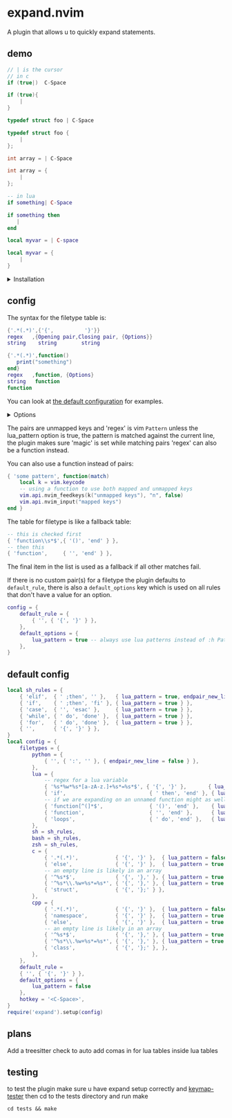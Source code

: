 # expand.nvim
A plugin that allows u to quickly expand statements.
## demo 
```c
// | is the cursor
// in c 
if (true|)  C-Space

if (true){
    |
}

typedef struct foo | C-Space

typedef struct foo {
    |
};

int array = | C-Space

int array = {
    |
};
```
```lua
-- in lua
if something| C-Space

if something then
   |
end

local myvar = | C-space

local myvar = {
    |
}
```

<details>
<summary>Installation</summary>

lazy
```lua
{
    "Sam-programs/expand.nvim",
    dependencies = { 'Sam-Programs/indent.nvim' },
    event = 'InsertEnter',
    opts = {

    }
}
```
packer
```lua
use {
    "Sam-programs/expand.nvim",
    requires = { 'Sam-Programs/indent.nvim' }, 
    config = function() require("expand").setup {} end
}
```
vim-plug
```vim
Plug 'Sam-Programs/expand.nvim'
Plug 'Sam-Programs/indent.nvim'

lua << EOF
require("expand").setup {}
EOF
```

</details>

## config
The syntax for the filetype table is:
```lua
{'.*(.*)',{'{',          '}'}}
regex   ,{Opening pair,Closing pair, {Options}}
string    string        string        

{'.*(.*)',function() 
   print("something")
end}
regex   ,function, {Options}
string   function 
function  
```
You can look at [the default configuration](default-config) for examples.

<details>
<summary>Options</summary>

```lua
go_to_end  -- whether you should move out of pairs before adding the end pair or not
do_nothing -- useful if you you accidentally press <C-space>
endpair_new_line -- endpairs don't get a new line eg
lua_pattern -- use :h lua-patterns instead of :h Pattern
```
</details>

The pairs are unmapped keys and 'regex' is vim `Pattern` unless the lua_pattern option is true, the pattern is matched against the current line, the plugin makes sure 'magic' is set while matching pairs
'regex' can also be a function instead.

You can also use a function instead of pairs:
```lua
{ 'some pattern', function(match)
    local k = vim.keycode
    -- using a function to use both mapped and unmapped keys
    vim.api.nvim_feedkeys(k("unmapped keys"), "n", false)
    vim.api.nvim_input("mapped keys")
end }
```

The table for filetype is like a fallback table:
```lua
-- this is checked first 
{ 'function\\s*$',{ '()', 'end' } },
-- then this
{ 'function',     { '', 'end' } },
```
The final item in the list is used as a fallback if all other matches fail.

If there is no custom pair(s) for a filetype the plugin defaults to `default_rule`, there is also a `default_options` key which is used on all rules that don't have a value for an option.
```lua
config = {
    default_rule = {
        { '', { '{', '}' } },
    },
    default_options = {
        lua_pattern = true -- always use lua patterns instead of :h Pattern 
    },
}
```
## default config
```lua
local sh_rules = {
    { 'elif',  { ' ;then', '' },   { lua_pattern = true, endpair_new_line = false } },
    { 'if',    { ' ;then', 'fi' }, { lua_pattern = true } },
    { 'case',  { '', 'esac' },     { lua_pattern = true } },
    { 'while', { ' do', 'done' },  { lua_pattern = true } },
    { 'for',   { ' do', 'done' },  { lua_pattern = true } },
    { '',      { '{', '}' } },
}
local config = {
    filetypes = {
        python = {
            { '', { ':', '' }, { endpair_new_line = false } },
        },
        lua = {
            -- regex for a lua variable
            { '%s*%w*%s*[a-zA-z.]+%s*=%s*$', { '{', '}' },       { lua_pattern = true } },
            { 'if',                           { ' then', 'end' }, { lua_pattern = true } },
            -- if we are expanding on an unnamed function might as well add the pairs
            { 'function[^(]*$',               { '()', 'end' },    { lua_pattern = true, go_to_end = false } },
            { 'function',                     { '', 'end' },      { lua_pattern = true } },
            { 'loops',                        { ' do', 'end' },   { lua_pattern = true } },
        },
        sh = sh_rules,
        bash = sh_rules,
        zsh = sh_rules,
        c = {
            { '.*(.*)',            { '{', '}' },  { lua_pattern = false } },
            { 'else',              { '{', '}' },  { lua_pattern = true } },
            -- an empty line is likely in an array
            { '^%s*$',             { '{', '},' }, { lua_pattern = true } },
            { '^%s*\\.%w+%s*=%s*', { '{', '},' }, { lua_pattern = true } },
            { 'struct',            { '{', '};' } },
        },
        cpp = {
            { '.*(.*)',            { '{', '}' },  { lua_pattern = false } },
            { 'namespace',         { '{', '}' },  { lua_pattern = true } },
            { 'else',              { '{', '}' },  { lua_pattern = true } },
            -- an empty line is likely in an array
            { '^%s*$',             { '{', '},' }, { lua_pattern = true } },
            { '^%s*\\.%w+%s*=%s*', { '{', '},' }, { lua_pattern = true } },
            { 'class',             { '{', '};' }, },
        },
    },
    default_rule = 
    { '', { '{', '}' } },
    default_options = {
        lua_pattern = false
    },
    hotkey = '<C-Space>',
}
require('expand').setup(config)
```
## plans
Add a treesitter check to auto add comas in for lua tables inside lua tables  
## testing
to test the plugin make sure u have expand setup correctly and [keymap-tester](https://github.com/Sam-programs/keymap-tester.nvim)
then cd to the tests directory and run make
```
cd tests && make
```
